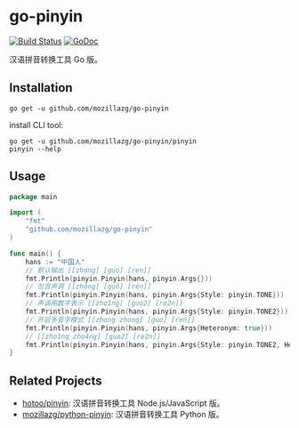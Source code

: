 go-pinyin
=========

[![Build Status](https://travis-ci.org/mozillazg/go-pinyin.svg?branch=master)](https://travis-ci.org/mozillazg/go-pinyin)
[![GoDoc](https://godoc.org/github.com/mozillazg/go-pinyin?status.svg)](https://godoc.org/github.com/mozillazg/go-pinyin)

汉语拼音转换工具 Go 版。


Installation
------------

```
go get -u github.com/mozillazg/go-pinyin
```

install CLI tool:

```
go get -u github.com/mozillazg/go-pinyin/pinyin
pinyin --help
```

Usage
------

```go
package main

import (
	"fmt"
	"github.com/mozillazg/go-pinyin"
)

func main() {
	hans := "中国人"
    // 默认输出 [[zhong] [guo] [ren]]
	fmt.Println(pinyin.Pinyin(hans, pinyin.Args{}))
    // 包含声调 [[zhōng] [guó] [rén]]
	fmt.Println(pinyin.Pinyin(hans, pinyin.Args{Style: pinyin.TONE}))
    // 声调用数字表示 [[zho1ng] [guo2] [re2n]]
	fmt.Println(pinyin.Pinyin(hans, pinyin.Args{Style: pinyin.TONE2}))
    // 开启多音字模式 [[zhong zhong] [guo] [ren]]
	fmt.Println(pinyin.Pinyin(hans, pinyin.Args{Heteronym: true}))
    // [[zho1ng zho4ng] [guo2] [re2n]]
	fmt.Println(pinyin.Pinyin(hans, pinyin.Args{Style: pinyin.TONE2, Heteronym: true}))
}
```


Related Projects
-----------------

* [hotoo/pinyin](https://github.com/hotoo/pinyin): 汉语拼音转换工具 Node.js/JavaScript 版。
* [mozillazg/python-pinyin](https://github.com/mozillazg/python-pinyin): 汉语拼音转换工具 Python 版。
